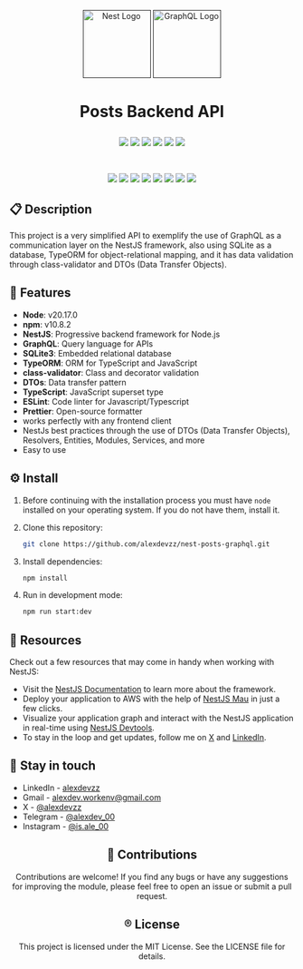 <p align="center">
  <a href="" target="blank"><img src="https://nestjs.com/img/logo-small.svg" width="120" alt="Nest Logo" /></a>
  <a href="" target="blank"><img src="https://github.com/user-attachments/assets/e8ad12ee-46e0-456e-809b-db050ed33dea" width="120" alt="GraphQL Logo" /></a>
</p>

#  <p align="center"><strong>Posts Backend API</strong></p>
<p align="center">
<a href="" target="_blank"><img src="https://img.shields.io/badge/version-1.0.0-blue"  /></a>
<a href="" target="_blank"><img src="https://img.shields.io/badge/build-develop-red"  /></a>
<a href="" target="_blank"><img src="https://img.shields.io/github/license/alexdevzz/nest-posts-graphql?color=gren"  /></a>
<a href="" target="_blank"><img src="https://img.shields.io/github/created-at/alexdevzz/nest-posts-graphql"  /></a>
<a href="" target="_blank"><img src="https://img.shields.io/github/languages/top/alexdevzz/nest-posts-graphql?color=purple"  /></a>
<a href="" target="_blank"><img src="https://img.shields.io/badge/framework-NestJS-darkred"  /></a>
</p>
</br>
<p align="center">
<a href="" target="_blank"><img src="https://img.shields.io/badge/nestjs-%23E0234E.svg?style=for-the-badge&logo=nestjs&logoColor=white"  /></a>
<a href="" target="_blank"><img src="https://img.shields.io/badge/typescript-%23007ACC.svg?style=for-the-badge&logo=typescript&logoColor=white"  /></a>
<a href="" target="_blank"><img src="https://img.shields.io/badge/TypeORM-FE0803.svg?style=for-the-badge&logo=typeorm&logoColor=white"  /></a>
<a href="" target="_blank"><img src="https://img.shields.io/badge/sqlite-%2307405e.svg?style=for-the-badge&logo=sqlite&logoColor=white"  /></a>
<a href="" target="_blank"><img src="https://img.shields.io/badge/-GraphQL-E10098?style=for-the-badge&logo=graphql&logoColor=white"  /></a>
<a href="" target="_blank"><img src="https://img.shields.io/badge/node.js-6DA55F?style=for-the-badge&logo=node.js&logoColor=white"  /></a>
<a href="" target="_blank"><img src="https://img.shields.io/badge/ESLint-4B3263?style=for-the-badge&logo=eslint&logoColor=white"  /></a>
<a href="" target="_blank"><img src="https://img.shields.io/badge/prettier-%23F7B93E.svg?style=for-the-badge&logo=prettier&logoColor=black"  /></a>
</p>
 

## 📋 Description

This project is a very simplified API to exemplify the use of GraphQL as a communication layer on the NestJS framework, also using SQLite as a database, TypeORM for object-relational mapping, and it has data validation through class-validator and DTOs (Data Transfer Objects).

## 🚀 Features
- **Node**: v20.17.0
- **npm**: v10.8.2
- **NestJS**: Progressive backend framework for Node.js
- **GraphQL**: Query language for APIs
- **SQLite3**: Embedded relational database
- **TypeORM**: ORM for TypeScript and JavaScript
- **class-validator**: Class and decorator validation
- **DTOs**: Data transfer pattern
- **TypeScript**: JavaScript superset type
- **ESLint**: Code linter for Javascript/Typescript
- **Prettier**: Open-source formatter
- works perfectly with any frontend client
- NestJs best practices through the use of DTOs (Data Transfer Objects), Resolvers, Entities, Modules, Services, and more
- Easy to use

## ⚙️ Install
1. Before continuing with the installation process you must have `node` installed on your operating system. If you do not have them, install it.
   
2. Clone this repository:
   ```bash
   git clone https://github.com/alexdevzz/nest-posts-graphql.git
   ```
3. Install dependencies:
   ```bash
   npm install
   ```
4. Run in development mode:
   ```bash
   npm run start:dev
   ```

## 📝 Resources

Check out a few resources that may come in handy when working with NestJS:

- Visit the [NestJS Documentation](https://docs.nestjs.com) to learn more about the framework.
- Deploy your application to AWS with the help of [NestJS Mau](https://mau.nestjs.com) in just a few clicks.
- Visualize your application graph and interact with the NestJS application in real-time using [NestJS Devtools](https://devtools.nestjs.com).
- To stay in the loop and get updates, follow me on [X](https://x.com/alexdevzz) and [LinkedIn](https://www.linkedin.com/in/alexdevzz/).

## 🤝 Stay in touch

- LinkedIn - [alexdevzz](https://www.linkedin.com/in/alexdevzz/)
- Gmail - [alexdev.workenv@gmail.com](mailto:alexdev.workenv@gmail.com)
- X - [@alexdevzz](https://x.com/alexdevzz)
- Telegram - [@alexdev_00](https://t.me/alexdev_00)
- Instagram - [@is.ale_00](https://www.instagram.com/is.ale_00/)

<div align="center">
  
## 🎁 Contributions
Contributions are welcome! If you find any bugs or have any suggestions for improving the module, please feel free to open an issue or submit a pull request.

## ®️ License
This project is licensed under the MIT License. See the LICENSE file for details.

</div>

